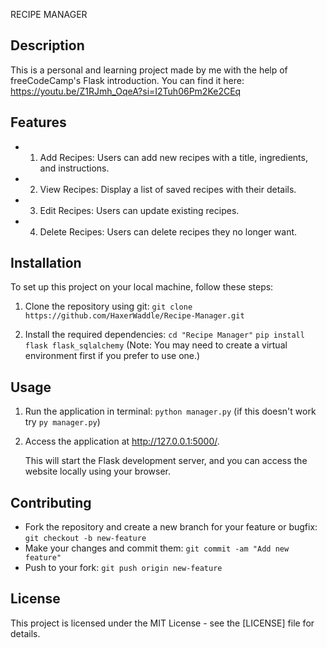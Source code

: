 RECIPE MANAGER
## Description
This is a personal and learning project made by me with the help of freeCodeCamp's Flask introduction. You can find it here: https://youtu.be/Z1RJmh_OqeA?si=I2Tuh06Pm2Ke2CEq

## Features
- 1. Add Recipes: Users can add new recipes with a title, ingredients, and instructions.
- 2. View Recipes: Display a list of saved recipes with their details.
- 3. Edit Recipes: Users can update existing recipes.
- 4. Delete Recipes: Users can delete recipes they no longer want. 

## Installation
To set up this project on your local machine, follow these steps:
1. Clone the repository using git: 
    `git clone https://github.com/HaxerWaddle/Recipe-Manager.git`

2. Install the required dependencies:
    `cd "Recipe Manager"`
    `pip install flask flask_sqlalchemy`
(Note: You may need to create a virtual environment first if you prefer to use one.)

## Usage
1. Run the application in terminal:
    `python manager.py` (if this doesn't work try `py manager.py`)

2. Access the application at http://127.0.0.1:5000/.

    This will start the Flask development server, and you can access the website locally using your browser.

## Contributing
- Fork the repository and create a new branch for your feature or bugfix: 
    `git checkout -b new-feature`
- Make your changes and commit them:
    `git commit -am "Add new feature"`
- Push to your fork:
    `git push origin new-feature`

## License

This project is licensed under the MIT License - see the [LICENSE] file for details.

